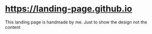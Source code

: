 # https://landing-page.github.io
This landing page is handmade by me. Just to show the design not the content
